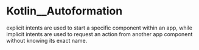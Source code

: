# Kotlin__Autoformation
explicit intents are used to start a specific component within an app,
while implicit intents are used to request an action from another app component without knowing its exact name.
